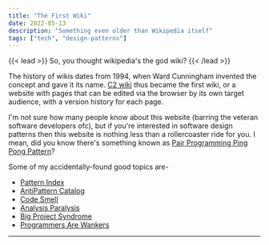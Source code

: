 ```yaml
---
title: "The First Wiki"
date: 2022-05-13
description: "Something even older than Wikipedia itself"
tags: ["tech", "design-patterns"]
---
```


{{< lead >}}
So, you thought wikipedia's the god wiki?
{{< /lead >}}

The history of wikis dates from 1994, when Ward Cunningham invented the concept and gave it its name. [C2 wiki](http://wiki.c2.com/) thus became the first wiki, or a website with pages that can be edited via the browser by its own target audience, with a version history for each page.

I'm not sure how many people know about this website (barring the veteran software developers ofc), but if you're interested in software design patterns then this website is nothing less than a rollercoaster ride for you. I mean, did you know there's something known as [Pair Programming Ping Pong Pattern](http://wiki.c2.com/?PairProgrammingPingPongPattern)?

Some of my accidentally-found good topics are-

- [Pattern Index](http://wiki.c2.com/?PatternIndex)
- [AntiPattern Catalog](http://wiki.c2.com/?AntiPatternsCatalog)
- [Code Smell](http://wiki.c2.com/?CodeSmell)
- [Analysis Paralysis](http://wiki.c2.com/?AnalysisParalysis)
- [Big Project Syndrome](http://wiki.c2.com/?BigProjectSyndrome)
- [Programmers Are Wankers](http://wiki.c2.com/?ProgrammersAreWankers)

---
